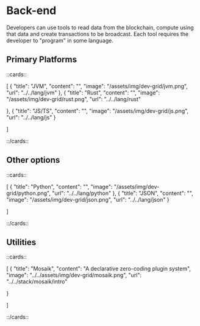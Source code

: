 # Back-end

Developers can use tools to read data from the blockchain, compute using that data and create transactions to be broadcast. Each tool requires the developer to "program" in some language.

## Primary Platforms

::cards::

[
  {
    "title": "JVM",
    "content": "",
    "image": "/assets/img/dev-grid/jvm.png",
    "url": "../../lang/jvm"
  },
  {
    "title": "Rust",
    "content": "",
    "image": "/assets/img/dev-grid/rust.png",
    "url": "../../lang/rust"

  },
  {
    "title": "JS/TS",
    "content": "",
    "image": "/assets/img/dev-grid/js.png",
    "url": "../../lang/js"
  }

]

::/cards::


## Other options

::cards::

[
  {
    "title": "Python",
    "content": "",
    "image": "/assets/img/dev-grid/python.png",
    "url": "../../lang/python"
  },
    {
    "title": "JSON",
    "content": "",
    "image": "/assets/img/dev-grid/json.png",
    "url": "../../lang/json"
  }

]

::/cards::



## Utilities

::cards::

[
  {
    "title": "Mosaik",
    "content": "A declarative zero-coding plugin system",
    "image": "../../assets/img/dev-grid/mosaik.png",
    "url": "../../stack/mosaik/intro"

  }

]

::/cards::

